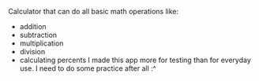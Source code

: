 Calculator that can do all basic math operations like:
- addition
- subtraction
- multiplication
- division
- calculating percents
I made this app more for testing than for everyday use. I need to do some practice after all :^ 
